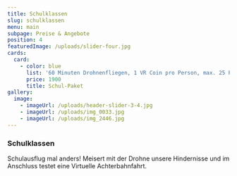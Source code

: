 ```yaml
---
title: Schulklassen
slug: schulklassen
menu: main
subpage: Preise & Angebote
position: 4
featuredImage: /uploads/slider-four.jpg
cards:
  card:
    - color: blue
      list: '60 Minuten Drohnenfliegen, 1 VR Coin pro Person, max. 25 Personen '
      price: 1900
      title: Schul-Paket
gallery:
  image:
    - imageUrl: /uploads/header-slider-3-4.jpg
    - imageUrl: /uploads/img_0033.jpg
    - imageUrl: /uploads/img_2446.jpg
---
```

### Schulklassen

Schulausflug mal anders!
Meisert mit der Drohne unsere Hindernisse und im Anschluss testet eine Virtuelle Achterbahnfahrt.
